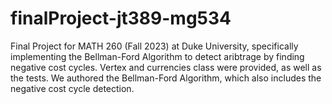 # finalProject-jt389-mg534
Final Project for MATH 260 (Fall 2023) at Duke University, specifically implementing the Bellman-Ford Algorithm to detect aribtrage by finding negative cost cycles. 
Vertex and currencies class were provided, as well as the tests. 
We authored the Bellman-Ford Algorithm, which also includes the negative cost cycle detection.
